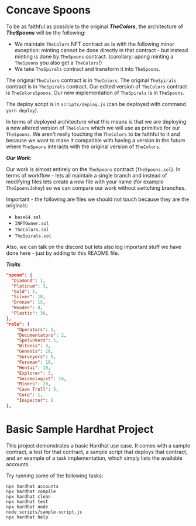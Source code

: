# Concave Spoons

To be as faithful as possible to the original ***TheColors***, the architecture of ***TheSpoons*** will be the following:

 - We maintain `TheColors` NFT contract as is with the following minor exception: minting cannot be done directly in that contract - but instead minting is done by `TheSpoons` contract. (corollary: upong minting a `TheSpoons` you also get a `TheColors`!)
 - We take `TheSpirals` contract and transform it into `TheSpoons`.

The original `TheColors` contract is in `TheColors`. The original `TheSpirals` contract is in `TheSpirals` contract. Our edited version of `TheColors` contract is `TheColorsSpoons`. Our new implementation of `TheSpirals` is in `TheSpoons`.

The deploy script is in `scripts/deploy.js` (can be deployed with command `yarn deploy`).

In terms of deployed architecture what this means is that we are deploying a new altered version of `TheColors` which we will use as primitive for our `TheSpoons`. We aren't really touching the `TheColors` to be faithful to it and because we want to make it compatible with having a version in the future where `TheSpoons` interacts with the original version of `TheColors`.

***Our Work:***

Our work is almost entirely on the `TheSpoons` contract (`TheSpoons.sol`). In terms of workflow - lets all maintain a single branch and instead of modifying files lets create a new file with your name (for example `TheSpoonsJohny`) so we can compare our work without switching branches.

Important - the following are files we should not touch because they are the originals:

 - `base64.sol`
 - `INFTOwner.sol`
 - `TheColors.sol`
 - `TheSpirals.sol`


Also, we can talk on the discord but lets also log important stuff we have done here - just by adding to this README file.

***Traits***
```json
"spoon": {
  "Diamond": 1,
  "Platinum": 3,
  "Gold": 5,
  "Silver": 10,
  "Bronze": 15,
  "Wooden": 8,
  "Plastic": 38,
},
"role": {
    "Operators": 1,
    "Documentators": 2,
    "Spelunkers": 5,
    "Witness": 3,
    "Genesis": 16,
    "Surveyors": 5,
    "Foreman": 10,
    "Hentai": 10,
    "Explorer": 5,
    "Seismologist": 16,
    "Miners": 20,
    "Cave Troll": 5,
    "Core": 1,
    "Inspector": 1
},
```

# Basic Sample Hardhat Project

This project demonstrates a basic Hardhat use case. It comes with a sample contract, a test for that contract, a sample script that deploys that contract, and an example of a task implementation, which simply lists the available accounts.

Try running some of the following tasks:

```shell
npx hardhat accounts
npx hardhat compile
npx hardhat clean
npx hardhat test
npx hardhat node
node scripts/sample-script.js
npx hardhat help
```

